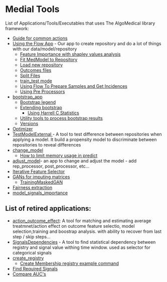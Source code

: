 # Medial Tools

List of Applications/Tools/Executables that uses The AlgoMedical library framework:

- [Guide for common actions](Guide%20for%20common%20actions)
- [Using the Flow App](Using%20the%20Flow%20App) -  Our app to create repository and do a lot of things with our data/model/repository
    - [Feature Importance with shapley values analysis](Using%20the%20Flow%20App/Feature%20Importance%20with%20shapley%20values%20analysis.md)
    - [Fit MedModel to Repository](Using%20the%20Flow%20App/Fit%20MedModel%20to%20Repository.md)
    - [Load new repository](../Repositories/Load%20new%20repository.md)
    - [Outcomes files](Using%20the%20Flow%20App/Outcomes%20files.md)
    - [Split Files](Using%20the%20Flow%20App/Split%20Files.md)
    - [train_test mode](Using%20the%20Flow%20App/train_test%20mode.md)
    - [Using Flow To Prepare Samples and Get Incidences](Using%20the%20Flow%20App/Using%20Flow%20To%20Prepare%20Samples%20and%20Get%20Incidences.md)
    - [Using Pre Processors](Using%20the%20Flow%20App/Using%20Pre%20Processors.md)
- [bootstrap_app](bootstrap_app)
    - [Bootstrap legend](bootstrap_app/Bootstrap%20legend.md)
    - [Extending bootstrap](bootstrap_app/Extending%20bootstrap)
        - [Using Harrell C Statistics](bootstrap_app/Extending%20bootstrap/Using%20Harrell%20C%20Statistics.md)
    - [Utility tools to process bootstrap results](bootstrap_app/Utility%20tools%20to%20process%20bootstrap%20results.md)
    - [Versions](bootstrap_app/Versions.md)
- [Optimizer](Optimizer.md)
- [TestModelExternal ](TestModelExternal.md)- A tool to test difference between repositories when applying a model. It build a propensity model to discriminate between repositories to reveal differences
- [change_model](change_model)
    - [How to limit memory usage in predict](change_model/How%20to%20limit%20memory%20usage%20in%20predict.md)
- [adjust_model](adjust_model.md)- an app to change and adjust the model - add rep_processor, post_processor, etc...
- [Iterative Feature Selector](Iterative%20Feature%20Selector.md)
- [GANs for imputing matrices](GANs%20for%20imputing%20matrices)
    - [TrainingMaskedGAN](GANs%20for%20imputing%20matrices/TrainingMaskedGAN.md)
- [Fairness extraction](Fairness%20extraction.md)
- [model_signals_importance](model_signals_importance.md)


## List of retired applications:

- [action_outcome_effect](action_outcome_effect.md): A tool for matching and estimating average treatmnet/action effect on outcome
feature selectio, model selection,training and boostrap analysis. with ability to recover from last step / skip steps...
- [SignalsDependencies](SignalsDependencies.md) - A tool to find statistical dependency between registry and signal value withing time window. used as selector for categorical signals
- [create_registry](create_registry)
    - [Create Membership registry example command](create_registry/Create%20Membership%20registry%20example%20command.md)
- [Find Required Signals](Find%20Required%20Signals.md)
- [Compare AUC's](Compare%20AUC's.md)

